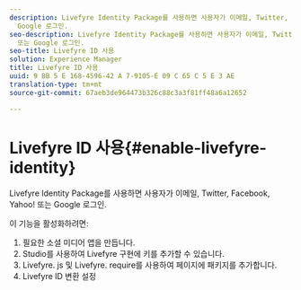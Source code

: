 ```yaml
---
description: Livefyre Identity Package를 사용하면 사용자가 이메일, Twitter, Facebook, Yahoo! 또는
  Google 로그인.
seo-description: Livefyre Identity Package를 사용하면 사용자가 이메일, Twitter, Facebook, Yahoo!
  또는 Google 로그인.
seo-title: Livefyre ID 사용
solution: Experience Manager
title: Livefyre ID 사용
uuid: 9 BB 5 E 168-4596-42 A 7-9105-E 09 C 65 C 5 E 3 AE
translation-type: tm+mt
source-git-commit: 67aeb3de964473b326c88c3a3f81ff48a6a12652

---
```



# Livefyre ID 사용{#enable-livefyre-identity}

Livefyre Identity Package를 사용하면 사용자가 이메일, Twitter, Facebook, Yahoo! 또는 Google 로그인.

이 기능을 활성화하려면:

1. 필요한 소셜 미디어 앱을 만듭니다.
1. Studio를 사용하여 Livefyre 구현에 키를 추가할 수 있습니다.
1. Livefyre. js 및 Livefyre. require를 사용하여 페이지에 패키지를 추가합니다.
1. Livefyre ID 변환 설정
